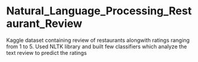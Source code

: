 # Natural_Language_Processing_Restaurant_Review
Kaggle dataset containing review of restaurants alongwith ratings ranging from 1 to 5. Used NLTK library and built few classifiers which analyze the text review to predict the ratings
